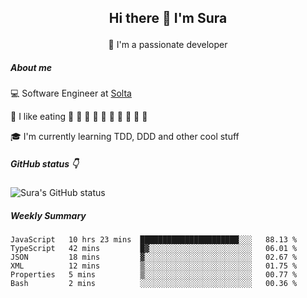 ## <p align="center"> Hi there 👋 I'm Sura </p>

<p align="center">  🌱 I'm a passionate developer </p>

##### About me

:computer: Software Engineer at [Solta](https://www.soltalabs.com/)

:sparkling_heart: I like eating :sushi: :rice_ball: :curry: :spaghetti: :hamburger: :custard: :watermelon: :cherries: :peach: :melon:

:mortar_board: I'm currently learning TDD, DDD and other cool stuff

##### GitHub status :point_down:
![Sura's GitHub status](https://github-readme-stats.vercel.app/api?username=gutongww&show_icons=true)

##### Weekly Summary



<!--START_SECTION:waka-->

```text
JavaScript   10 hrs 23 mins  ██████████████████████░░░   88.13 %
TypeScript   42 mins         █▓░░░░░░░░░░░░░░░░░░░░░░░   06.01 %
JSON         18 mins         ▓░░░░░░░░░░░░░░░░░░░░░░░░   02.67 %
XML          12 mins         ▒░░░░░░░░░░░░░░░░░░░░░░░░   01.75 %
Properties   5 mins          ▒░░░░░░░░░░░░░░░░░░░░░░░░   00.77 %
Bash         2 mins          ░░░░░░░░░░░░░░░░░░░░░░░░░   00.36 %
```

<!--END_SECTION:waka-->



<!--
**gutongww/gutongww** is a ✨ _special_ ✨ repository because its `README.md` (this file) appears on your GitHub profile.

Here are some ideas to get you started:

- 🔭 I’m currently working on ...
- 🌱 I’m currently learning ...
- 👯 I’m looking to collaborate on ...
- 🤔 I’m looking for help with ...
- 💬 Ask me about ...
- 📫 How to reach me: ...
- 😄 Pronouns: ...
- ⚡ Fun fact: ...
-->
